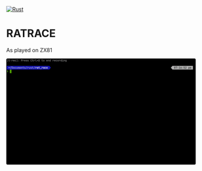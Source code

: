 [![Rust](https://github.com/RGGH/rat_race/actions/workflows/rust.yml/badge.svg)](https://github.com/RGGH/rat_race/actions/workflows/rust.yml)
# RATRACE

As played on ZX81

![demo](t-rec.gif)
